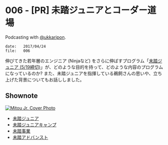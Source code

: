 # 006 - [PR] 未踏ジュニアとコーダー道場
Podcasting with <a href="https://twitter.com/ukkaripon">@ukkaripon</a>.

```
date:   2017/04/24
file:   006
```

伸びてきた若年層のエンジニア (Ninjaなど) をさらに伸ばすプログラム「[未踏ジュニア (5/19締切)](http://jr.mitou.org/)」が、どのような目的を持って、どのような内容のプログラムになっているのか? また、未踏ジュニアを指揮している鵜飼さんの思いや、立ち上げた背景についてもお話ししました。

## Shownote

[![Mitou Jr. Cover Photo](/img/mitoujr_cover.jpg)](http://jr.mitou.org/)

- [未踏ジュニア](http://jr.mitou.org/)
- [未踏ジュニアキャンプ](http://jr.mitou.org/camp/)
- [未踏事業](https://www.ipa.go.jp/jinzai/mitou/portal_index.html)
- [未踏アドバンスト](https://www.ipa.go.jp/jinzai/advanced/2017/koubo_index.html)
